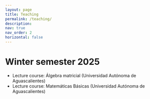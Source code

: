 ```yaml
---
layout: page
title: Teaching
permalink: /teaching/
description: 
nav: true
nav_order: 2
horizontal: false
---
```


# Winter semester 2025

- Lecture course: Álgebra matricial (Universidad Autónoma de Aguascalientes)
- Lecture course: Matemáticas Básicas (Universidad Autónoma de Aguascalientes)